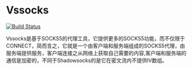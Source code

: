 # Vssocks

[![Build Status](https://travis-ci.com/hchen90/vssocks.svg?branch=master)](https://travis-ci.com/hchen90/vssocks)

Vssocks是基于SOCKS5的代理工具，它提供更多的SOCKS5功能，而不仅限于CONNECT，简而言之，它就是一个由客户端和服务端组成的SOCKS5代理，由服务端提供服务，客户端连接之从网络上获取自己需要的内容,客户端和服务端的通信是加密的，不同于Shadowsocks的是它在密文流内不提供IV数组。
